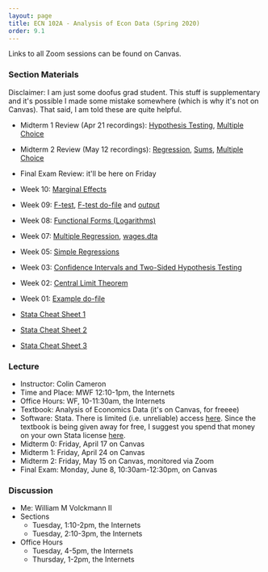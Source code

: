 ```yaml
---
layout: page
title: ECN 102A - Analysis of Econ Data (Spring 2020)
order: 9.1
---
```


Links to all Zoom sessions can be found on Canvas.


### Section Materials
Disclaimer: I am just some doofus grad student. This stuff is
supplementary and it's possible I made some mistake somewhere (which is why
it's not on Canvas). That said, I am told these are quite helpful.


* Midterm 1 Review (Apr 21 recordings): [Hypothesis Testing](MT1_testing_handout.pdf), [Multiple Choice](MT1_multiplechoice_handout.pdf)
* Midterm 2 Review (May 12 recordings): [Regression](MT2_regression_handout.pdf), [Sums](MT2_SS_handout.pdf), [Multiple Choice](MT2_multiplechoice_handout.pdf)
* Final Exam Review: it'll be here on Friday

* Week 10: [Marginal Effects](102-marginaleffects.pdf)
* Week 09: [F-test](102-ftest.pdf), [F-test do-file](102-ftestexample.do) and [output](102-ftestdooutput.pdf)
* Week 08: [Functional Forms (Logarithms)](102-functionalforms.pdf)
* Week 07: [Multiple Regression](102-multipleregression.pdf), [wages.dta](wages.dta)
* Week 05: [Simple Regressions](102-simpleregressions.pdf)
* Week 03: [Confidence Intervals and Two-Sided Hypothesis Testing](102-CI_htest_pvalue.pdf)
* Week 02: [Central Limit Theorem](102-CLT.pdf)
* Week 01: [Example do-file](week1_example.do)

* [Stata Cheat Sheet 1](102-stata-01.pdf)
* [Stata Cheat Sheet 2](102-stata-02.pdf)
* [Stata Cheat Sheet 3](102-stata-03.pdf)


### Lecture
* Instructor: Colin Cameron
* Time and Place: MWF 12:10-1pm, the Internets
* Office Hours: WF, 10-11:30am, the Internets
* Textbook: Analysis of Economics Data (it's on Canvas, for freeee)
* Software: Stata. There is limited (i.e. unreliable) access [here](https://virtuallab.ucdavis.edu/). Since the textbook is being given away for free, I suggest you spend that money on your own Stata license [here](https://www.stata.com/order/new/edu/gradplans/student-pricing/).
* Midterm 0: Friday, April 17 on Canvas
* Midterm 1: Friday, April 24 on Canvas
* Midterm 2: Friday, May 15 on Canvas, monitored via Zoom
* Final Exam: Monday, June 8, 10:30am-12:30pm, on Canvas


### Discussion
* Me: William M Volckmann II
* Sections
  * Tuesday, 1:10-2pm, the Internets
  * Tuesday, 2:10-3pm, the Internets
* Office Hours
  * Tuesday, 4-5pm, the Internets
  * Thursday, 1-2pm, the Internets
